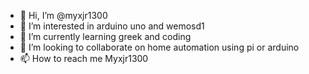 - 👋 Hi, I’m @myxjr1300
- 👀 I’m interested in arduino uno and wemosd1 
- 🌱 I’m currently learning greek and coding
- 💞️ I’m looking to collaborate on home automation using pi or arduino 
- 📫 How to reach me Myxjr1300

<!---
myxjr1300/myxjr1300 is a ✨ special ✨ repository because its `README.md` (this file) appears on your GitHub profile.
You can click the Preview link to take a look at your changes.
--->
